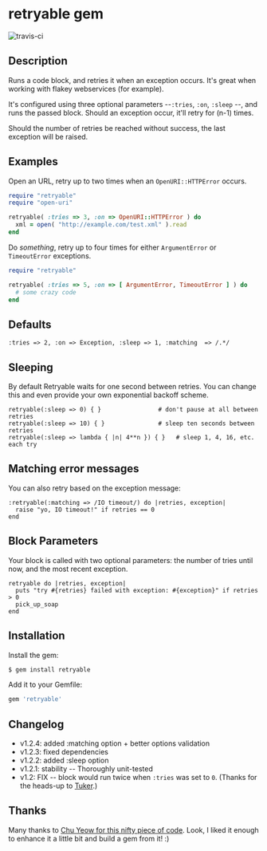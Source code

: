 retryable gem
=====

![travis-ci](http://travis-ci.org/nfedyashev/retryable.png)

Description
--------

Runs a code block, and retries it when an exception occurs. It's great when
working with flakey webservices (for example).

It's configured using three optional parameters --`:tries`, `:on`, `:sleep` --, and
runs the passed block. Should an exception occur, it'll retry for (n-1) times.

Should the number of retries be reached without success, the last exception
will be raised.


Examples
--------

Open an URL, retry up to two times when an `OpenURI::HTTPError` occurs.

``` ruby
require "retryable"
require "open-uri"

retryable( :tries => 3, :on => OpenURI::HTTPError ) do
  xml = open( "http://example.com/test.xml" ).read
end
```

Do _something_, retry up to four times for either `ArgumentError` or 
`TimeoutError` exceptions.

``` ruby
require "retryable"

retryable( :tries => 5, :on => [ ArgumentError, TimeoutError ] ) do
  # some crazy code
end
```

## Defaults

    :tries => 2, :on => Exception, :sleep => 1, :matching  => /.*/ 

Sleeping
--------
By default Retryable waits for one second between retries. You can change this and even provide your own exponential backoff scheme.

```
retryable(:sleep => 0) { }                # don't pause at all between retries
retryable(:sleep => 10) { }               # sleep ten seconds between retries
retryable(:sleep => lambda { |n| 4**n }) { }   # sleep 1, 4, 16, etc. each try
```    

Matching error messages
--------
You can also retry based on the exception message:
```
:retryable(:matching => /IO timeout/) do |retries, exception|
  raise "yo, IO timeout!" if retries == 0
end
```

Block Parameters
--------
Your block is called with two optional parameters: the number of tries until now, and the most recent exception.
```
retryable do |retries, exception|
  puts "try #{retries} failed with exception: #{exception}" if retries > 0
  pick_up_soap
end
```

Installation
-------

Install the gem:

``` bash
$ gem install retryable
```

Add it to your Gemfile:

``` ruby
gem 'retryable'
```


## Changelog

*  v1.2.4: added :matching option + better options validation
*  v1.2.3: fixed dependencies
*  v1.2.2: added :sleep option
*  v1.2.1: stability -- Thoroughly unit-tested
*  v1.2: FIX -- block would run twice when `:tries` was set to `0`. (Thanks for the heads-up to [Tuker](http://github.com/tuker).)


## Thanks

Many thanks to [Chu Yeow for this nifty piece of code](http://blog.codefront.net/2008/01/14/retrying-code-blocks-in-ruby-on-exceptions-whatever/). Look, I liked it
enough to enhance it a little bit and build a gem from it! :)

